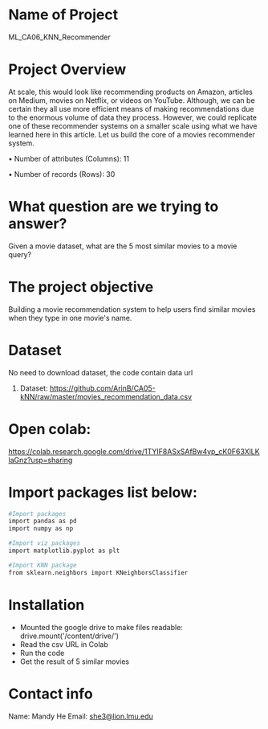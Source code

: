 # Name of Project

ML_CA06_KNN_Recommender


# Project Overview

At scale, this would look like recommending products on Amazon, articles on Medium, movies on Netflix, or videos on YouTube. Although, we can be certain they all use more efficient means of making recommendations due to the enormous volume of data they process. However, we could replicate one of these recommender systems on a smaller scale using what we have learned here in this article. Let us build the core of a movies recommender system.

• Number of attributes (Columns): 11

• Number of records (Rows): 30

# What question are we trying to answer?

Given a movie dataset, what are the 5 most similar movies to a movie query?

# The project objective

Building a movie recommendation system to help users find similar movies when they type in one movie's name. 


# Dataset

No need to download dataset, the code contain data url

1. Dataset: https://github.com/ArinB/CA05-kNN/raw/master/movies_recommendation_data.csv

# Open colab:
https://colab.research.google.com/drive/1TYIF8ASxSAfBw4yp_cK0F63XlLKlaGnz?usp=sharing

# Import packages list below:

```bash
#Import packages
import pandas as pd
import numpy as np

#Import viz packages
import matplotlib.pyplot as plt

#Import KNN package
from sklearn.neighbors import KNeighborsClassifier

```


# Installation

- Mounted the google drive to make files readable: drive.mount('/content/drive/')
- Read the csv URL in Colab
- Run the code
- Get the result of 5 similar movies

# Contact info

Name: Mandy He
Email: she3@lion.lmu.edu

